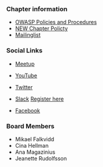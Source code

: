 ### Chapter information
* [OWASP Policies and Procedures](https://owasp.org/www-policy/)
* [NEW Chapter Policty](https://owasp.org/www-policy/operational/chapters)
* [Mailinglist](https://groups.google.com/a/owasp.org/forum/#!forum/gothenburg-chapter/) 

### Social Links
* [Meetup](https://www.meetup.com/OWASP-Goteborg-Meetup-Group/)

* [YouTube](http://www.youtube.com/user/owaspgbg)
* [Twitter](https://twitter.com/owaspgbg)
* [Slack](https://owasp.slack.com/) [Register here](https://join.slack.com/t/owasp/shared_invite/enQtNjExMTc3MTg0MzU4LTViMDg1MmJiMzMwZGUxZjgxZWQ1MTE0NTBlOTBhNjhhZDIzZTZiNmEwOTJlYjdkMzAxMGVhNDkwNDNiNjZiOWQ)
* [Facebook](https://www.facebook.com/owaspgbg/)

### Board Members
* Mikael Falkvidd
* Cina Hellman
* Ana Magazinius
* Jeanette Rudolfsson
